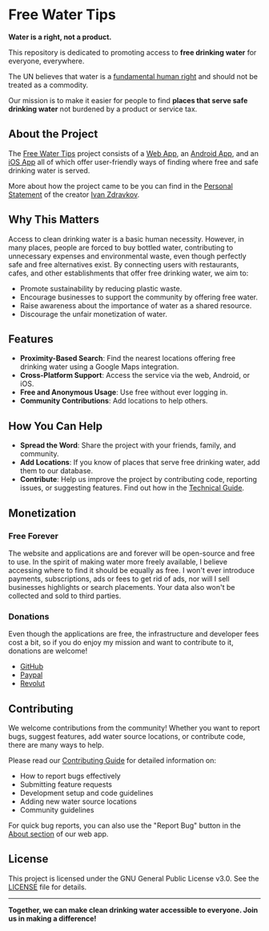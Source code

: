 # Free Water Tips

**Water is a right, not a product.**

This repository is dedicated to promoting access to **free drinking water** for everyone, everywhere.

The UN believes that water is a [fundamental human right](https://www.unwater.org/water-facts/human-rights-water-and-sanitation) and should not be treated as a commodity.

Our mission is to make it easier for people to find **places that serve safe drinking water** not burdened by a product or service tax.

## About the Project

The [Free Water Tips](/README.md) project consists of a [Web App](freewater.tips), an [Android App](), and an [iOS App]() all of which offer user-friendly ways of finding where free and safe drinking water is served.

More about how the project came to be you can find in the [Personal Statement](./docs/personal-statement.md) of the creator [Ivan Zdravkov](https://zdravkov.dev).

## Why This Matters

Access to clean drinking water is a basic human necessity. However, in many places, people are forced to buy bottled water, contributing to unnecessary expenses and environmental waste, even though perfectly safe and free alternatives exist. By connecting users with restaurants, cafes, and other establishments that offer free drinking water, we aim to:

- Promote sustainability by reducing plastic waste.
- Encourage businesses to support the community by offering free water.
- Raise awareness about the importance of water as a shared resource.
- Discourage the unfair monetization of water.

## Features

- **Proximity-Based Search**: Find the nearest locations offering free drinking water using a Google Maps integration.
- **Cross-Platform Support**: Access the service via the web, Android, or iOS.
- **Free and Anonymous Usage**: Use free without ever logging in.
- **Community Contributions**: Add locations to help others.

## How You Can Help

- **Spread the Word**: Share the project with your friends, family, and community.
- **Add Locations**: If you know of places that serve free drinking water, add them to our database.
- **Contribute**: Help us improve the project by contributing code, reporting issues, or suggesting features. Find out how in the [Technical Guide](./docs/technical-guide.md).

## Monetization

### Free Forever

The website and applications are and forever will be open-source and free to use. In the spirit of making water more freely available, I believe accessing where to find it should be equally as free. I won't ever introduce payments, subscriptions, ads or fees to get rid of ads, nor will I sell businesses highlights or search placements. Your data also won't be collected and sold to third parties.

### Donations

Even though the applications are free, the infrastructure and developer fees cost a bit, so if you do enjoy my mission and want to contribute to it, donations are welcome!
* [GitHub](https://github.com/sponsors/ivan-zdravkov)
* [Paypal](https://paypal.me/IZdravkov)
* [Revolut](https://revolut.me/ivan_zdravkov)

## Contributing

We welcome contributions from the community! Whether you want to report bugs, suggest features, add water source locations, or contribute code, there are many ways to help.

Please read our [Contributing Guide](CONTRIBUTING.md) for detailed information on:
- How to report bugs effectively
- Submitting feature requests
- Development setup and code guidelines
- Adding new water source locations
- Community guidelines

For quick bug reports, you can also use the "Report Bug" button in the [About section](https://freewater.tips/#about) of our web app.

## License

This project is licensed under the GNU General Public License v3.0. See the [LICENSE](LICENSE) file for details.

---

**Together, we can make clean drinking water accessible to everyone. Join us in making a difference!**
